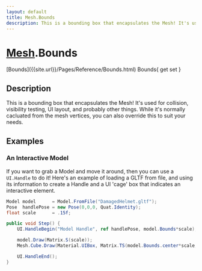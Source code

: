 ```yaml
---
layout: default
title: Mesh.Bounds
description: This is a bounding box that encapsulates the Mesh! It's used for collision, visibility testing, UI layout, and probably other things. While it's normally cacluated from the mesh vertices, you can also override this to suit your needs.
---
```

# [Mesh]({{site.url}}/Pages/Reference/Mesh.html).Bounds

<div class='signature' markdown='1'>
[Bounds]({{site.url}}/Pages/Reference/Bounds.html) Bounds{ get set }
</div>

## Description
This is a bounding box that encapsulates the Mesh! It's
used for collision, visibility testing, UI layout, and probably
other things. While it's normally cacluated from the mesh vertices,
you can also override this to suit your needs.


## Examples

### An Interactive Model

If you want to grab a Model and move it around, then you can use a
`UI.Handle` to do it! Here's an example of loading a GLTF from file,
and using its information to create a Handle and a UI 'cage' box that
indicates an interactive element.

```csharp
Model model      = Model.FromFile("DamagedHelmet.gltf");
Pose  handlePose = new Pose(0,0,0, Quat.Identity);
float scale      = .15f;

public void Step() {
	UI.HandleBegin("Model Handle", ref handlePose, model.Bounds*scale);

	model.Draw(Matrix.S(scale));
	Mesh.Cube.Draw(Material.UIBox, Matrix.TS(model.Bounds.center*scale, model.Bounds.dimensions*scale));

	UI.HandleEnd();
}
```


